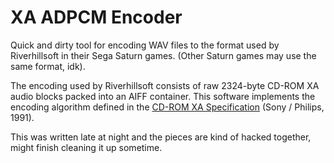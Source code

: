 XA ADPCM Encoder
================

Quick and dirty tool for encoding WAV files to the format used by Riverhillsoft in their Sega Saturn games. (Other Saturn games may use the same format, idk).

The encoding used by Riverhillsoft consists of raw 2324-byte CD-ROM XA audio blocks packed into an AIFF container. This software implements the encoding algorithm defined in the [CD-ROM XA Specification](https://archive.org/details/xa-10-may-1991) (Sony / Philips, 1991).

This was written late at night and the pieces are kind of hacked together, might finish cleaning it up sometime.
